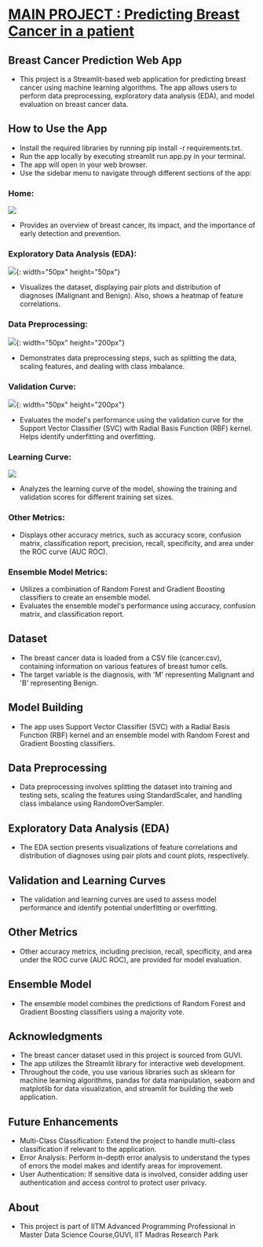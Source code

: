 # [MAIN PROJECT : Predicting Breast Cancer in a patient](https://github.com/KarthigaKM/Predicting-Breast-Cancer-in-a-patient)
## Breast Cancer Prediction Web App
 * This project is a Streamlit-based web application for predicting breast cancer using machine learning algorithms. The app allows users to perform data preprocessing, exploratory data analysis (EDA), and model evaluation on breast cancer data.

## How to Use the App
 * Install the required libraries by running pip install -r requirements.txt.
 * Run the app locally by executing streamlit run app.py in your terminal.
 * The app will open in your web browser.
 * Use the sidebar menu to navigate through different sections of the app:
### Home: 
![](https://github.com/KarthigaKM/Predicting-Breast-Cancer-in-a-patient/blob/main/brea%20cancer%201.PNG?raw=true)
 * Provides an overview of breast cancer, its impact, and the importance of early detection and prevention.
### Exploratory Data Analysis (EDA): 
![](https://github.com/KarthigaKM/Predicting-Breast-Cancer-in-a-patient/blob/main/images/Brea%20cancer%20pairplot.png?raw=true){: width="50px" height="50px"}
 * Visualizes the dataset, displaying pair plots and distribution of diagnoses (Malignant and Benign). Also, shows a heatmap of feature correlations.
### Data Preprocessing:
![](https://github.com/KarthigaKM/Predicting-Breast-Cancer-in-a-patient/blob/main/brea%20cancer%20piechart.png?raw=true){: width="50px" height="200px"}
 * Demonstrates data preprocessing steps, such as splitting the data, scaling features, and dealing with class imbalance.
### Validation Curve: 
![](https://github.com/KarthigaKM/Predicting-Breast-Cancer-in-a-patient/blob/main/brea%20cnacer%20val%20curve.png?raw=true){: width="50px" height="200px"}
 * Evaluates the model's performance using the validation curve for the Support Vector Classifier (SVC) with Radial Basis Function (RBF) kernel. Helps identify underfitting and overfitting.
### Learning Curve:
![](https://github.com/KarthigaKM/Predicting-Breast-Cancer-in-a-patient/blob/main/brae%20cnacer%20learn%20curve.png?raw=true)
 * Analyzes the learning curve of the model, showing the training and validation scores for different training set sizes.
### Other Metrics: 
 * Displays other accuracy metrics, such as accuracy score, confusion matrix, classification report, precision, recall, specificity, and area under the ROC curve (AUC ROC).
### Ensemble Model Metrics: 
 * Utilizes a combination of Random Forest and Gradient Boosting classifiers to create an ensemble model.
 * Evaluates the ensemble model's performance using accuracy, confusion matrix, and classification report.

## Dataset
 * The breast cancer data is loaded from a CSV file (cancer.csv), containing information on various features of breast tumor cells.
 * The target variable is the diagnosis, with 'M' representing Malignant and 'B' representing Benign.

## Model Building
 * The app uses Support Vector Classifier (SVC) with a Radial Basis Function (RBF) kernel and an ensemble model with Random Forest and Gradient Boosting classifiers.

## Data Preprocessing
 * Data preprocessing involves splitting the dataset into training and testing sets, scaling the features using StandardScaler, and handling class imbalance using RandomOverSampler.

## Exploratory Data Analysis (EDA)
 * The EDA section presents visualizations of feature correlations and distribution of diagnoses using pair plots and count plots, respectively.

## Validation and Learning Curves
 * The validation and learning curves are used to assess model performance and identify potential underfitting or overfitting.

## Other Metrics
 * Other accuracy metrics, including precision, recall, specificity, and area under the ROC curve (AUC ROC), are provided for model evaluation.

## Ensemble Model
 * The ensemble model combines the predictions of Random Forest and Gradient Boosting classifiers using a majority vote.

## Acknowledgments
 * The breast cancer dataset used in this project is sourced from GUVI.
 * The app utilizes the Streamlit library for interactive web development.
 * Throughout the code, you use various libraries such as sklearn for machine learning algorithms, pandas for data manipulation, seaborn and matplotlib for data 
   visualization, and streamlit for building the web application.

## Future Enhancements 
 * Multi-Class Classification: Extend the project to handle multi-class classification if relevant to the application.
 * Error Analysis: Perform in-depth error analysis to understand the types of errors the model makes and identify areas for improvement.
 * User Authentication: If sensitive data is involved, consider adding user authentication and access control to protect user privacy.

## About
 * This project is part of IITM Advanced Programming Professional in Master Data Science Course,GUVI, IIT Madras Research Park



